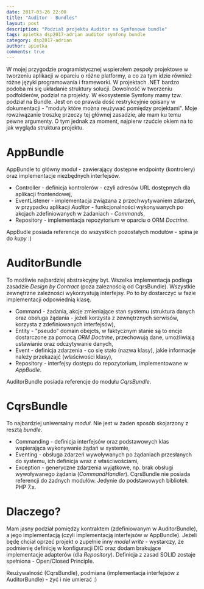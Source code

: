 ```yaml
---
date: 2017-03-26 22:00
title: "Auditor - Bundles"
layout: post
description: "Podział projektu Auditor na Symfonowe bundle"
tags: apietka dsp2017-adrian auditor symfony bundle
category: dsp2017-adrian
author: apietka
comments: true
---
```


W mojej przygodzie programistycznej wspierałem zespoły projektowe w tworzeniu aplikacji w oparciu o różne platformy, a co za tym idzie również różne języki programowania i frameworki. W projektach .NET bardzo podoba mi się układanie struktury solucji. Dowolność w tworzeniu podfolderów, podział na projekty. W ekosystemie Symfony mamy tzw. podział na Bundle. Jest on co prawda dość restrykcyjnie opisany w dokumentacji - "moduły które można reużywać pomiędzy projektami". Moje rowziwązanie troszkę przeczy tej głównej zasadzie, ale mam ku temu pewne argumenty. O tym jednak za moment, najpierw rzućcie okiem na to jak wygląda struktura projektu.

# AppBundle

AppBundle to główny moduł - zawierający dostępne endpointy (kontrolery) oraz implementacje niezbędnych interfejsów.

- Controller - definicja kontrolerów - czyli adresów URL dostępnych dla aplikacji frontendowej,
- EventListener	- implementacja związana z przechwytywaniem zdarzeń, w przypadku aplikacji *Auditor* - funkcjonalności wykonywanych po akcjach zdefiniowanych w żadaniach - *Commands*,
- Repository - implementacja repozytorium w oparciu o ORM *Doctrine*.

AppBudle posiada referencje do wszystkich pozostałych modułów - spina je do *kupy* :)

# AuditorBundle

To możliwie najbardziej abstrakcyjny byt. Wszelka implementacja podlega zasadzie *Design by Contract* (poza zaleznością od CqrsBundle). Wszystkie zewnętrzne zależności wykorzystują interfejsy. Po to by dostarczyć w fazie implementacji odpowiednią klasę.

- Command - żadania, akcje zmieniające stan systemu (struktura danych oraz obsługa żądania - jeżeli korzysta z zewnętrznych serwisów, korzysta z zdefiniowanych interfejsów),
- Entity - "pseudo" domain obejcts, w faktycznym stanie są to encje dostarczone za pomocą *ORM Doctrine*, przechowują dane, umożliwiają ustawianie oraz odczytywanie danych,
- Event - definicja zdarzenia - co się stało (nazwa klasy), jakie informacje należy przekazajć (właściwości klasy),
- Repository - interfejsy dostępu do repozytorium, implementowane w *AppBudle*.

AuditorBundle posiada referencje do modułu *CqrsBundle*.

# CqrsBundle

To najbardziej uniwersalny *moduł*. Nie jest w żaden sposób skojarzony z resztą *bundle*.

- Commanding - definicja interfejsów oraz podstawowych klas wspierająca wykonywanie żądań w systemie,
- Eventing - obsługa zdarzeń wywoływanych po żądaniach przesłanych do systemu, ich definicja wraz z właściwościami,
- Exception - generyczne zdarzenia wyjątkowe, np. brak obsługi wywoływanego żądania (*CommandHandler*).
CqrsBundle nie posiada referencji do żadnych modułów. Jedynie do podstawowych bibliotek PHP 7.x.

# Dlaczego?

Mam jasny podział pomiędzy kontraktem (zdefiniowanym w AuditorBundle), a jego implementacją (czyli implementacją interfejsów w AppBundle). Jeżeli będę chciał oprzeć projekt o zupełnie inny *model write* - wystarczy, że podmienię definicję w konfiguracji DIC oraz dodam brakujące implementacje adapterów (dla *Repository*). Definicja  z zasad SOLID zostaje spełniona - Open/Closed Principle.

Reużywalność (CqrsBundle), podmiana (implementacja interfejsów z AuditorBundle) - żyć i nie umierać :)
